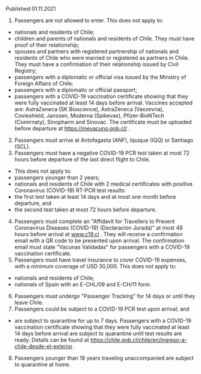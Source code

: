 Published 01.11.2021
1. Passengers are not allowed to enter.
This does not apply to:
- nationals and residents of Chile;
- children and parents of nationals and residents of Chile. They must have proof of their relationship;
- spouses and partners with registered partnership of nationals and residents of Chile who were married or registered as partners in Chile. They must have a confirmation of their relationship issued by Civil Registry;
- passengers with a diplomatic or official visa issued by the Ministry of Foreign Affairs of Chile;
- passengers with a diplomatic or official passport;
- passengers with a COVID-19 vaccination certificate showing that they were fully vaccinated at least 14 days before arrival. Vaccines accepted are: AstraZeneca (SK Bioscience), AstraZeneca (Vaxzevria), Covieshield, Janssen, Moderna (Spikevax), Pfizer-BioNTech (Comirnaty), Sinopharm and Sinovac. The certificate must be uploaded before departure at <a href="https://mevacuno.gob.cl/">https://mevacuno.gob.cl/</a> .
2. Passengers must arrive at Antofagasta (ANF), Iquique (IQQ) or Santiago (SCL).
3. Passengers must have a negative COVID-19 PCR test taken at most 72 hours before departure of the last direct flight to Chile.
- This does not apply to:
- passengers younger than 2 years;
- nationals and residents of Chile with 2 medical certificates with positive Coronavirus (COVID-19) RT-PCR test results:
- the first test taken at least 14 days and at most one month before departure, and
- the second test taken at most 72 hours before departure.
4. Passengers must complete an "Affidavit for Travellers to Prevent Coronavirus Diseases (COVID-19) (Declaracion Jurada)" at most 48 hours before arrival at <a href="http://www.c19.cl">www.c19.cl</a> . They will receive a confirmation email with a QR code to be presented upon arrival. The confirmation email must state "Vacunas Validadas" for passengers with a COVID-19 vaccination certificate.
5. Passengers must have travel insurance to cover COVID-19 expenses, with a minimum coverage of USD 30,000.
This does not apply to:
- nationals and residents of Chile;
- nationals of Spain with an E-CHL/09 and E-CH/11 form.
6. Passengers must undergo "Passenger Tracking" for 14 days or until they leave Chile.
7. Passengers could be subject to a COVID-19 PCR test upon arrival; and
- are subject to quarantine for up to 7 days. Passengers with a COVID-19 vaccination certificate showing that they were fully vaccinated at least 14 days before arrival are subject to quarantine until test results are ready. Details can be found at <a href="https://chile.gob.cl/chile/en/ingreso-a-chile-desde-el-exterior">https://chile.gob.cl/chile/en/ingreso-a-chile-desde-el-exterior</a> .
8. Passengers younger than 18 years traveling unaccompanied are subject to quarantine at home.